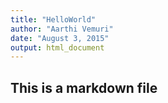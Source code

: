 ```yaml
---
title: "HelloWorld"
author: "Aarthi Vemuri"
date: "August 3, 2015"
output: html_document
---
```


## This is a markdown file